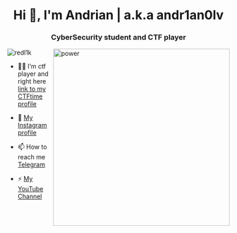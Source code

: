 <h1 align="center">Hi 👋, I'm Andrian | a.k.a andr1an0lv</h1>
<h3 align="center">CyberSecurity student and CTF player</h3>
<img align="right" alt="power" width="400" src="https://camo.githubusercontent.com/93bba7c3b0e336d712a1d08fd52673b89f59cfce5ab83e1bcf95f0eed0218dc7/68747470733a2f2f6d656469612e74656e6f722e636f6d2f31763973374a323331685141414141642f636861696e7361772d6d616e2d706f7765722e676966">

<p align="left"> <img src="https://komarev.com/ghpvc/?username=redl1k&label=Profile%20views&color=0e75b6&style=flat" alt="redl1k" /> </p>

- 👨‍💻 I’m ctf player and right here [link to my CTFtime profile](https://ctftime.org/user/143814)

- 🌱 [My Instagram profile](https:https://www.instagram.com/andr1an0lv/)

- 📫 How to reach me [Telegram](https://t.me/RedLikYT)

- ⚡ [My YouTube Channel](https://www.youtube.com/MrRedLik)

